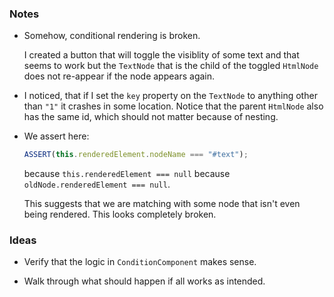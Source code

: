 ### Notes

-   Somehow, conditional rendering is broken.

    I created a button that will toggle the visiblity of some text and that seems to work but the `TextNode` that is the child of the
    toggled `HtmlNode` does not re-appear if the node appears again.

-   I noticed, that if I set the `key` property on the `TextNode` to anything other than `"1"` it crashes in some location.
    Notice that the parent `HtmlNode` also has the same id, which should not matter because of nesting.

-   We assert here:

    ```js
    ASSERT(this.renderedElement.nodeName === "#text");
    ```

    because `this.renderedElement === null` because `oldNode.renderedElement === null`.

    This suggests that we are matching with some node that isn't even being rendered.
    This looks completely broken.

### Ideas

-   Verify that the logic in `ConditionComponent` makes sense.

-   Walk through what should happen if all works as intended.
